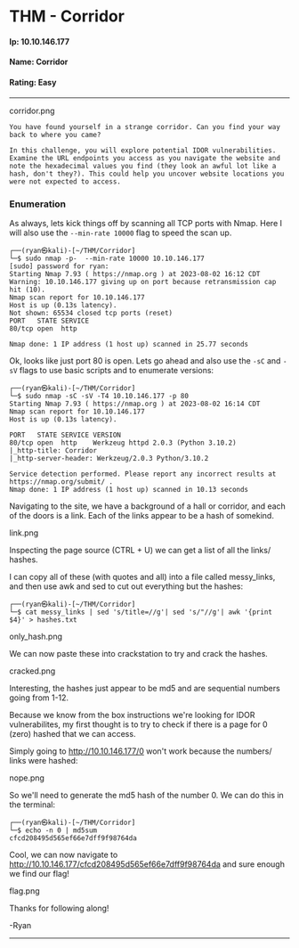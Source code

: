 # THM - Corridor

#### Ip: 10.10.146.177
#### Name: Corridor
#### Rating: Easy

----------------------------------------------------------------------

corridor.png

```text
You have found yourself in a strange corridor. Can you find your way back to where you came?

In this challenge, you will explore potential IDOR vulnerabilities. Examine the URL endpoints you access as you navigate the website and note the hexadecimal values you find (they look an awful lot like a hash, don't they?). This could help you uncover website locations you were not expected to access.
```

### Enumeration

As always, lets kick things off by scanning all TCP ports with Nmap. Here I will also use the `--min-rate 10000` flag to speed the scan up.

```text
┌──(ryan㉿kali)-[~/THM/Corridor]
└─$ sudo nmap -p-  --min-rate 10000 10.10.146.177                                                        
[sudo] password for ryan: 
Starting Nmap 7.93 ( https://nmap.org ) at 2023-08-02 16:12 CDT
Warning: 10.10.146.177 giving up on port because retransmission cap hit (10).
Nmap scan report for 10.10.146.177
Host is up (0.13s latency).
Not shown: 65534 closed tcp ports (reset)
PORT   STATE SERVICE
80/tcp open  http

Nmap done: 1 IP address (1 host up) scanned in 25.77 seconds
```

Ok, looks like just port 80 is open. Lets go ahead and also use the `-sC` and `-sV` flags to use basic scripts and to enumerate versions:

```text
┌──(ryan㉿kali)-[~/THM/Corridor]
└─$ sudo nmap -sC -sV -T4 10.10.146.177 -p 80                                                            
Starting Nmap 7.93 ( https://nmap.org ) at 2023-08-02 16:14 CDT
Nmap scan report for 10.10.146.177
Host is up (0.13s latency).

PORT   STATE SERVICE VERSION
80/tcp open  http    Werkzeug httpd 2.0.3 (Python 3.10.2)
|_http-title: Corridor
|_http-server-header: Werkzeug/2.0.3 Python/3.10.2

Service detection performed. Please report any incorrect results at https://nmap.org/submit/ .
Nmap done: 1 IP address (1 host up) scanned in 10.13 seconds
```

Navigating to the site, we have a background of a hall or corridor, and each of the doors is a link. Each of the links appear to be a hash of somekind.

link.png

Inspecting the page source (CTRL + U) we can get a list of all the links/ hashes. 

I can copy all of these (with quotes and all) into a file called messy_links, and then use awk and sed to cut out everything but the hashes:

```text
┌──(ryan㉿kali)-[~/THM/Corridor]
└─$ cat messy_links | sed 's/title=//g'| sed 's/"//g'| awk '{print $4}' > hashes.txt
```

only_hash.png

We can now paste these into crackstation to try and crack the hashes.

cracked.png

Interesting, the hashes just appear to be md5 and are sequential numbers going from 1-12. 

Because we know from the box instructions we're looking for IDOR vulnerabilites, my first thought is to try to check if there is a page for 0 (zero) hashed that we can access. 

Simply going to http://10.10.146.177/0 won't work because the numbers/ links were hashed:

nope.png

So we'll need to generate the md5 hash of the number 0. We can do this in the terminal:

```text
┌──(ryan㉿kali)-[~/THM/Corridor]
└─$ echo -n 0 | md5sum                                     
cfcd208495d565ef66e7dff9f98764da
```

Cool, we can now navigate to http://10.10.146.177/cfcd208495d565ef66e7dff9f98764da and sure enough we find our flag!

flag.png

Thanks for following along!

-Ryan

-----------------------------------------------------